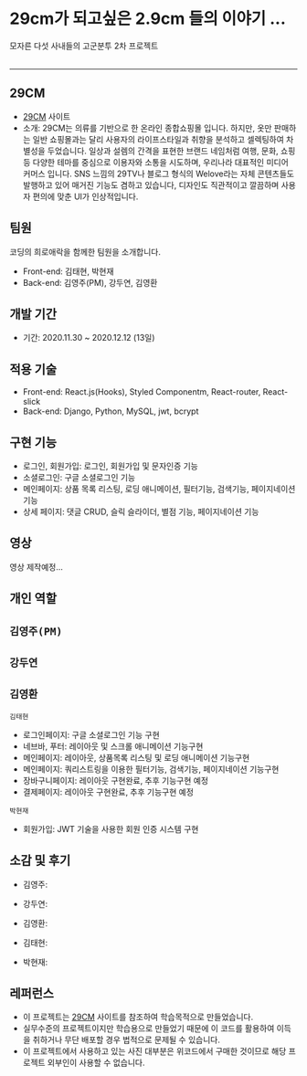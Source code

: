 # 29cm가 되고싶은 2.9cm 들의 이야기 ...

모자른 다섯 사내들의 고군분투 2차 프로젝트
<br><br>
 
---

## 29CM
- [29CM](https://www.29cm.co.kr/home/) 사이트
- 소개: 29CM는 의류를 기반으로 한 온라인 종합쇼핑몰 입니다. 하지만, 옷만 판매하는 일반 쇼핑몰과는 달리 사용자의 라이프스타일과 취향을 분석하고 셀렉팅하여 차별성을 두었습니다.
일상과 설렘의 간격을 표현한 브랜드 네임처럼 여행, 문화, 쇼핑 등 다양한 테마를 중심으로 이용자와 소통을 시도하며, 우리나라 대표적인 미디어 커머스 입니다.
SNS 느낌의 29TV나 블로그 형식의 Welove라는 자체 콘텐츠들도 발행하고 있어 매거진 기능도 겸하고 있습니다, 디자인도 직관적이고 깔끔하며 사용자 편의에 맞춘 UI가 인상적입니다.

## 팀원
코딩의 희로애락을 함께한 팀원을 소개합니다.
- Front-end: 김태현, 박현재
- Back-end: 김영주(PM), 강두연, 김영환 

## 개발 기간
- 기간: 2020.11.30 ~ 2020.12.12 (13일)

## 적용 기술
- Front-end: React.js(Hooks), Styled Componentm, React-router, React-slick
- Back-end: Django, Python, MySQL, jwt, bcrypt

## 구현 기능
- 로그인, 회원가입: 로그인, 회원가입 및 문자인증 기능
- 소셜로그인: 구글 소셜로그인 기능
- 메인페이지: 상품 목록 리스팅, 로딩 애니메이션, 필터기능, 검색기능, 페이지네이션 기능
- 상세 페이지: 댓글 CRUD, 슬릭 슬라이더, 별점 기능, 페이지네이션 기능

## 영상
영상 제작예정...

## 개인 역할
`김영주(PM)`
- 

`강두연`
-

`김영환`
- 

`김태현`
- 로그인페이지: 구글 소셜로그인 기능 구현
- 네브바, 푸터: 레이아웃 및 스크롤 애니메이션 기능구현
- 메인페이지: 레이아웃, 상품목록 리스팅 및 로딩 애니메이션 기능구현
- 메인페이지: 쿼리스트링을 이용한 필터기능, 검색기능, 페이지네이션 기능구현
- 장바구니페이지: 레이아웃 구현완료, 추후 기능구현 예정
- 결제페이지: 레이아웃 구현완료, 추후 기능구현 예정

`박현재`
- 회원가입: JWT 기술을 사용한 회원 인증 시스템 구현

## 소감 및 후기
- 김영주: 

- 강두연:

- 김영환:

- 김태현: 

- 박현재: 

## 레퍼런스
- 이 프로젝트는 [29CM](https://www.29cm.co.kr/home/) 사이트를 참조하여 학습목적으로 만들었습니다.
- 실무수준의 프로젝트이지만 학습용으로 만들었기 때문에 이 코드를 활용하여 이득을 취하거나 무단 배포할 경우 법적으로 문제될 수 있습니다.
- 이 프로젝트에서 사용하고 있는 사진 대부분은 위코드에서 구매한 것이므로 해당 프로젝트 외부인이 사용할 수 없습니다.



